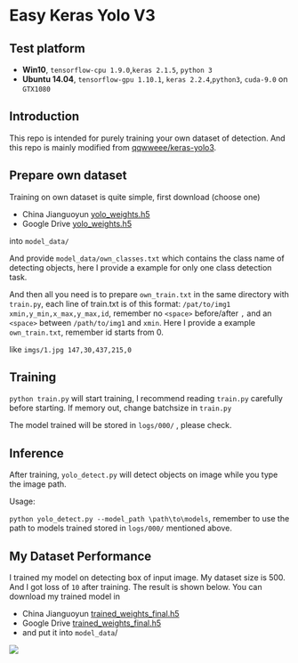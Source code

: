 # Easy Keras Yolo V3

## Test platform

* **Win10**, ```tensorflow-cpu 1.9.0```,```keras 2.1.5```, ```python 3``` 
* **Ubuntu 14.04**, ```tensorflow-gpu 1.10.1```, ```keras 2.2.4```,```python3```, ```cuda-9.0``` on ```GTX1080```

## Introduction
This repo is intended for purely training your own dataset of detection.
And this repo is mainly modified from [qqwweee/keras-yolo3](https://github.com/qqwweee/keras-yolo3).

## Prepare own dataset

Training on own dataset is quite simple, first download (choose one)

* China Jianguoyun [yolo_weights.h5](https://www.jianguoyun.com/p/DfLoST4Qy5yiBxjg8pAB)
* Google Drive [yolo_weights.h5](https://drive.google.com/file/d/12c67Tu3FsseSgXHlCWBJahdLpClHF30c/view?usp=sharing)

into ```model_data/```

And provide ```model_data/own_classes.txt``` which contains the class name of detecting objects, here I provide a example for only one class detection task.

And then all you need is to prepare ```own_train.txt``` in the same directory with ```train.py```, each line of train.txt is of this format: ```/pat/to/img1 xmin,y_min,x_max,y_max,id```, remember no ```<space>``` before/after ```,``` and an ```<space>``` between ```/path/to/img1``` and ```xmin```. Here I provide a example ```own_train.txt```, remember id starts from 0.

like ```imgs/1.jpg 147,30,437,215,0```

##   Training

```python train.py``` will start training, I recommend reading ```train.py``` carefully before starting. If memory out, change batchsize in ```train.py```

The model trained will be stored in ```logs/000/``` , please check.

## Inference

After training, ```yolo_detect.py``` will detect objects on image while you type the image path. 

Usage:

```python yolo_detect.py --model_path \path\to\models```, remember to use the path to models trained stored in ```logs/000/``` mentioned above.



## My Dataset Performance

I trained my model on detecting box of input image. My dataset size is 500. And I got loss of ```10``` after training. The result is shown below. You can download my trained model in 

* China Jianguoyun [trained_weights_final.h5](https://www.jianguoyun.com/p/DVy4OIYQy5yiBxjf9pAB) 
* Google Drive [trained_weights_final.h5](https://drive.google.com/file/d/1bswm_MAEfwVwoDSRUFo9wWtSGl2UbJQU/view?usp=sharing)
* and put it into ```model_data```/

![](https://raw.githubusercontent.com/yunlongdong/EasyKerasYoloV3/master/imgs/result.jpg)

